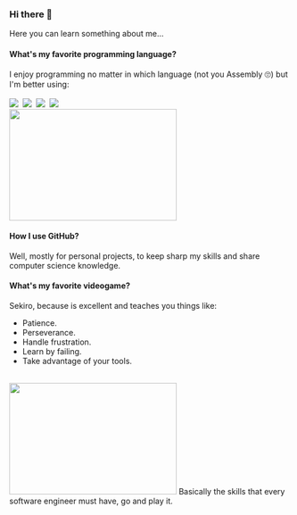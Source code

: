 ### Hi there 👋
Here you can learn something about me...
#### What's my favorite programming language?
I enjoy programming no matter in which language (not you Assembly 🙄) but I'm better using:
<br><br>
<img src="https://img.shields.io/static/v1?label=Java&style=flat-square&message=%20&logo=java&color=F80000&logoColor=white" />&nbsp;
<img src="https://img.shields.io/static/v1?label=C%2B%2B&style=flat-square&message=%20&logo=c%2B%2B&color=00599C&logoColor=white" />&nbsp;
<img src="https://img.shields.io/static/v1?label=JavaScript&style=flat-square&message=%20&logo=javascript&color=F7DF1E&logoColor=white" />&nbsp;
<img src="https://img.shields.io/static/v1?label=Python&style=flat-square&message=%20&logo=python&color=3776AB&logoColor=white" />&nbsp;
<br>
<img src="http://cdn.lowgif.com/full/29061c9bd3790e0e-para-come-ar-a-meditar-e-acalmar-a-mente-indiretas-do-bem.gif" height="200" width="300px"  />
<br>
#### How I use GitHub?
Well, mostly for personal projects, to keep sharp my skills and share computer science knowledge.
#### What's my favorite videogame?
Sekiro, because is excellent and teaches you things like:
- Patience. 
- Perseverance.
- Handle frustration.
- Learn by failing.
- Take advantage of your tools.
<br>
<img src="https://i.pinimg.com/originals/e0/49/c9/e049c9833fb0989cc775c9e6e5284448.gif" height="200" width="300px"  />
Basically the skills that every software engineer must have, go and play it.
